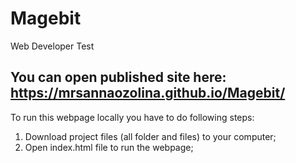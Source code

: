 # Magebit
Web Developer Test
##  You can open published site here: https://mrsannaozolina.github.io/Magebit/

To run this webpage locally you have to do following steps:
1. Download project files (all folder and files) to your computer;
2. Open index.html file to run the webpage;

